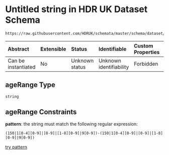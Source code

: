 # Untitled string in HDR UK Dataset Schema

```txt
https://raw.githubusercontent.com/HDRUK/schemata/master/schema/dataset/dataset.schema.json#/definitions/ageRange
```



| Abstract            | Extensible | Status         | Identifiable            | Custom Properties | Additional Properties | Access Restrictions | Defined In                                                                                        |
| :------------------ | :--------- | :------------- | :---------------------- | :---------------- | :-------------------- | :------------------ | :------------------------------------------------------------------------------------------------ |
| Can be instantiated | No         | Unknown status | Unknown identifiability | Forbidden         | Allowed               | none                | [dataset.schema.json*](../../../schema/dataset/latest/dataset.schema.json "open original schema") |

## ageRange Type

`string`

## ageRange Constraints

**pattern**: the string must match the following regular expression: 

```regexp
(150|1[0-4][0-9]|[0-9]|[1-8][0-9]|9[0-9])-(150|1[0-4][0-9]|[0-9]|[1-8][0-9]|9[0-9])
```

[try pattern](https://regexr.com/?expression=\(150%7C1%5B0-4%5D%5B0-9%5D%7C%5B0-9%5D%7C%5B1-8%5D%5B0-9%5D%7C9%5B0-9%5D\)-\(150%7C1%5B0-4%5D%5B0-9%5D%7C%5B0-9%5D%7C%5B1-8%5D%5B0-9%5D%7C9%5B0-9%5D\) "try regular expression with regexr.com")
